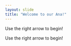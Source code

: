 ```yaml
---
layout: slide
title: "Welcome to our Ana!"
---
```


Use the right arrow to begin!

Use the right arrow to begin!
